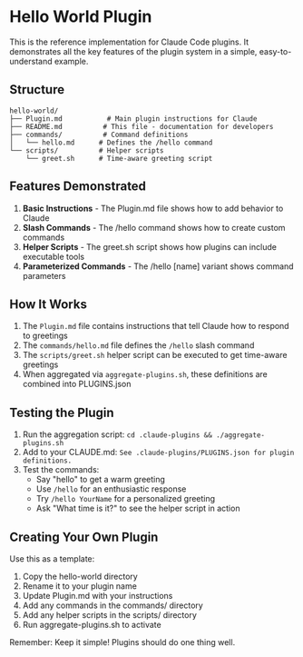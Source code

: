 # Hello World Plugin

This is the reference implementation for Claude Code plugins. It demonstrates all the key features of the plugin system in a simple, easy-to-understand example.

## Structure

```
hello-world/
├── Plugin.md           # Main plugin instructions for Claude
├── README.md          # This file - documentation for developers
├── commands/          # Command definitions
│   └── hello.md      # Defines the /hello command
└── scripts/          # Helper scripts
    └── greet.sh      # Time-aware greeting script
```

## Features Demonstrated

1. **Basic Instructions** - The Plugin.md file shows how to add behavior to Claude
2. **Slash Commands** - The /hello command shows how to create custom commands
3. **Helper Scripts** - The greet.sh script shows how plugins can include executable tools
4. **Parameterized Commands** - The /hello [name] variant shows command parameters

## How It Works

1. The `Plugin.md` file contains instructions that tell Claude how to respond to greetings
2. The `commands/hello.md` file defines the `/hello` slash command
3. The `scripts/greet.sh` helper script can be executed to get time-aware greetings
4. When aggregated via `aggregate-plugins.sh`, these definitions are combined into PLUGINS.json

## Testing the Plugin

1. Run the aggregation script: `cd .claude-plugins && ./aggregate-plugins.sh`
2. Add to your CLAUDE.md: `See .claude-plugins/PLUGINS.json for plugin definitions.` 
3. Test the commands:
   - Say "hello" to get a warm greeting
   - Use `/hello` for an enthusiastic response
   - Try `/hello YourName` for a personalized greeting
   - Ask "What time is it?" to see the helper script in action

## Creating Your Own Plugin

Use this as a template:

1. Copy the hello-world directory
2. Rename it to your plugin name
3. Update Plugin.md with your instructions
4. Add any commands in the commands/ directory
5. Add any helper scripts in the scripts/ directory
6. Run aggregate-plugins.sh to activate

Remember: Keep it simple! Plugins should do one thing well.